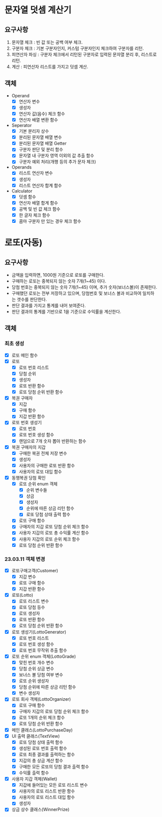 # 문자열 덧셈 계산기

## 요구사항

1. 문자열 체크 : 빈 값 또는 공백 여부 체크.
2. 구분자 체크 : 기본 구분자인지, 커스텀 구분자인지 체크하여 구분자를 리턴.
3. 피연산자 파싱 : 구분자 체크에서 리턴된 구분자로 입력된 문자열 분리 후, 리스트로 리턴.
4. 계산 : 피연산자 리스트를 가지고 덧셈 계산.

## 객체

- Operand
  - [x] 연산자 변수
  - [x] 생성자
  - [x] 연산자 값(음수) 체크 함수
  - [x] 연산자 배열 변환 함수

- Seperator
  - [x] 기본 분리자 상수
  - [x] 분리된 문자열 배열 변수
  - [x] 분리된 문자열 배열 Getter
  - [x] 구분자 판단 및 분리 함수
  - [x] 문자열 내 구분자 영역 이외의 값 추출 함수
  - [x] 구분자 예외 처리(개행 등의 추가 문자 체크)

- Operands
  - [x] 리스트 연산자 변수
  - [x] 생성자
  - [x] 리스트 연산자 합계 함수

- Calculator
  - [x] 덧셈 함수
  - [x] 연산자 배열 합계 함수
  - [x] 공백 및 빈 값 체크 함수
  - [x] 한 글자 체크 함수
  - [x] 콤마 구분자 만 있는 경우 체크 함수

# 로또(자동)

## 요구사항
- 금액을 입력하면, 1000원 기준으로 로또를 구매한다.
- 구매하는 로또는 중복되지 않는 숫자 7개(1~45) 이다.
- 당첨 번호는 중복되지 않는 숫자 7개(1~45) 이며, 추가 숫자(보너스볼)이 존재한다.
- 구매했던 로또는 전부 저장하고 있으며, 당첨번호 및 보너스 볼과 비교하여 일치하는 갯수를 판단한다.
- 판단 결과를 가지고 통계를 내어 보여준다.
- 판단 결과의 통계를 기반으로 1을 기준으로 수익률을 계산한다.

## 객체

### 최초 생성

- [x] 로또 메인 함수
- [x] 로또
  - [x] 로또 번호 리스트
  - [x] 당첨 순위 
  - [x] 생성자
  - [x] 로또 반환 함수
  - [x] 로또 당첨 순위 반환 함수
- [x] 복권 구매자
  - [x] 지갑
  - [x] 구매 함수
  - [x] 지갑 반환 함수
- [x] 로또 번호 생성기
  - [x] 로또 번호
  - [x] 로또 번호 생성 함수
  - [x] 랜덤으로 7개 숫자 뽑아 반환하는 함수
- [x] 복권 구매자의 지갑
  - [x] 구매한 복권 전체 저장 변수
  - [x] 생성자
  - [x] 사용자의 구매한 로또 반환 함수
  - [x] 사용자의 로또 대입 함수
- [x] 동행복권 당첨 확인
  - [x] 로또 순위 enum 객체
    - [x] 순위 변수들
    - [x] 상금
    - [x] 생성자
    - [x] 순위에 따른 상금 리턴 함수
    - [x] 로또 당첨 상태 출력 함수
  - [x] 로또 구매 함수
  - [x] 구매자의 지갑 로또 당첨 순위 체크 함수
  - [x] 사용자 지갑의 로또 총 수익률 계산 함수
  - [x] 사용자 지갑의 로또 순위 체크 함수
  - [x] 로또 당첨 순위 반환 함수

### 23.03.11 객체 변경

- [x] 로또구매고객(Customer)
  - [x] 지갑 변수
  - [x] 로또 구매 함수
  - [x] 지갑 반환 함수
- [x] 로또(Lotto)
  - [x] 로또 리스트 변수
  - [x] 로또 당첨 등수
  - [x] 로또 생성자
  - [x] 로또 반환 함수
  - [x] 로또 당첨 순위 반환 함수
- [x] 로또 생성기(LottoGenerator)
  - [x] 로또 번호 리스트
  - [x] 로또 번호 생성 함수
  - [x] 로또 번호 무작위 추출 함수
- [x] 로또 순위 enum 객체(LottoGrade)
  - [x] 맞힌 번호 개수 변수
  - [x] 당첨 순위 상금 변수
  - [x] 보너스 볼 당첨 여부 변수
  - [x] 로또 순위 생성자
  - [x] 당첨 순위에 따른 상금 리턴 함수
  - [x] 변수 생성자
- [x] 로또 회사 객체(LottoOrganizer)
  - [x] 로또 구매 함수
  - [x] 구매자 지갑의 로또 당첨 순위 체크 함수
  - [x] 로또 1개의 순위 체크 함수
  - [x] 로또 당첨 순위 반환 함수
- [x] 메인 클래스(LottoPurchaseDay)
- [x] UI 출력 클래스(TextView)
  - [x] 로또 당첨 상태 출력 함수
  - [x] 생성된 로또 번호 출력 함수
  - [x] 로또 최종 결과를 출력하는 함수
  - [x] 지갑의 총 상금 계산 함수
  - [x] 구매한 모든 로또의 당첨 결과 출력 함수
  - [x] 수익률 출력 함수
- [x] 사용자 지갑 객체(Wallet)
  - [x] 지갑에 들어있는 모든 로또 리스트 변수
  - [x] 사용자의 로또 리스트 반환 함수
  - [x] 사용자의 로또 리스트 대입 함수
  - [x] 생성자
- [x] 상금 상수 클래스(WinnerPrize)
